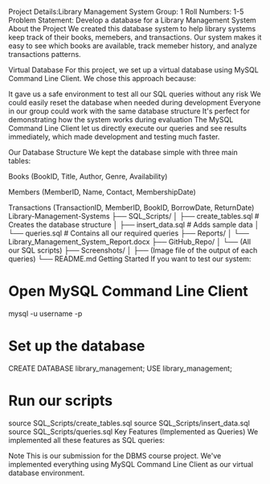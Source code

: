 
Project Details:Library Management System
Group: 1
Roll Numbers: 1-5
Problem Statement: Develop a database for a Library Management System
About the Project
We created this database system to help library systems keep track of their books, memebers, and transactions. Our system makes it easy to see which books are available, track memeber history, and analyze transactions patterns.

Virtual Database
For this project, we set up a virtual database using MySQL Command Line Client. We chose this approach because:

It gave us a safe environment to test all our SQL queries without any risk
We could easily reset the database when needed during development
Everyone in our group could work with the same database structure
It's perfect for demonstrating how the system works during evaluation
The MySQL Command Line Client let us directly execute our queries and see results immediately, which made development and testing much faster.

Our Database Structure
We kept the database simple with three main tables:

 Books (BookID, Title, Author, Genre, Availability)
 
 Members (MemberID, Name, Contact, MembershipDate)

Transactions (TransactionID, MemberID, BookID, BorrowDate, ReturnDate)
Library-Management-Systems
├── SQL_Scripts/
│   ├── create_tables.sql    # Creates the database structure
│   ├── insert_data.sql      # Adds sample data
│   └── queries.sql          # Contains all our required queries
├── Reports/
│   └── Library_Management_System_Report.docx
├── GitHub_Repo/
│   └── (All our SQL scripts)
├── Screenshots/
│   ├── (Image file of the output of each queries)
└── README.md
Getting Started
If you want to test our system:

# Open MySQL Command Line Client
mysql -u username -p

# Set up the database
CREATE DATABASE library_management;
USE library_management;

# Run our scripts
source SQL_Scripts/create_tables.sql
source SQL_Scripts/insert_data.sql
source SQL_Scripts/queries.sql
Key Features (Implemented as Queries)
We implemented all these features as SQL queries:

Note
This is our submission for the DBMS course project. We've implemented everything using MySQL Command Line Client as our virtual database environment.
